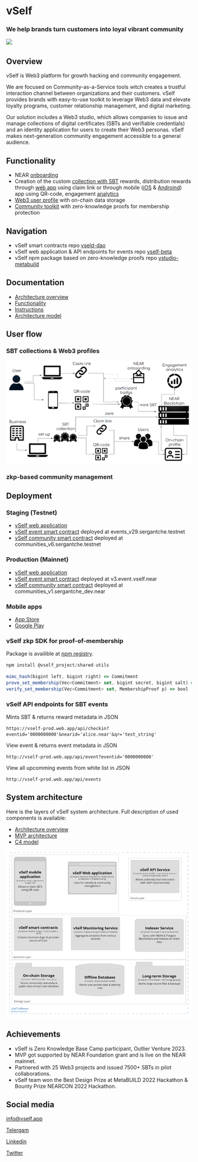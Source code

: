 # vSelf 
### We help brands turn customers into loyal vibrant community

![](https://testnet.vself.app/vself.jpg)

## Overview
vSelf is Web3 platform for growth hacking and community engagement.

We are focused on Community-as-a-Service tools witch creates a trustful interaction channel between organizations and their customers. vSelf provides brands with easy-to-use toolkit to leverage Web3 data and elevate loyalty programs, customer relationship management, and digital marketing. 

Our solution includes a Web3 studio, which allows companies to issue and manage collections of digital certificates (SBTs and verifiable credentials) and an identity application for users to create their Web3 personas. vSelf makes next-generation community engagement accessible to a general audience. 

## Functionality

- NEAR [onboarding](https://vself-prod.web.app/onboard)  
- Creation of the custom [collection with SBT](https://vself-prod.web.app/add) rewards, distribution rewards through [web app](https://vself-prod.web.app/dashboard) using claim link or through mobile ([iOS](https://apps.apple.com/us/app/vself/id1631569446) & [Androind](https://play.google.com/store/apps/details?id=com.VSelf.vselfapp&gl=US))
app using QR-code, engagement [analytics](https://vself-prod.web.app/dashboard)
- [Web3 user profile](https://vself-prod.web.app/vranda) with on-chain data storage
- [Community toolkit](https://vself-prod.web.app/vstudio) with zero-knowledge proofs for membership protection


## Navigation

- vSelf smart contracts repo [vseld-dao](https://github.com/vself-project/vself-dao)
- vSelf web application & API endpoints for events repo [vself-beta](https://github.com/vself-project/vself-beta)
- vSelf npm package based on zero-knowledge proofs repo [vstudio-metabuild](https://github.com/vself-project/vstudio-metabuild)

## Documentation
- [Architecture overview](https://vself-project.gitbook.io/vself-project-documentation/v/technical-overview/architecture)
- [Functionality](https://vself-project.gitbook.io/vself-project-documentation/)
- [Instructions](https://vself-project.gitbook.io/vself-project-documentation/v/instructions/)
- [Architecture model](https://github.com/vself-project/docs)

## User flow

### SBT collections & Web3 profiles
![](https://github.com/vself-project/docs/blob/main/UserFlowEvents.png)

### zkp-based community management 


## Deployment 

### Staging (Testnet)

- [vSelf web application](https://testnet.vself.app)
- [vSelf event smart contract](https://explorer.testnet.near.org/accounts/events_v22.sergantche.testnet) deployed at events_v29.sergantche.testnet
- [vSelf community smart contract](https://explorer.testnet.near.org/accounts/communities_v6.sergantche.testnet) deployed at communities_v6.sergantche.testnet

### Production (Mainnet)

- [vSelf web application](https://vself.app)
- [vSelf event smart contract](https://explorer.near.org/accounts/v3.event.vself.near) deployed at v3.event.vself.near
- [vSelf community smart contract](https://explorer.near.org/accounts/communities_v1.sergantche_dev.near) deployed at communities_v1.sergantche_dev.near

### Mobile apps
- [App Store](https://apps.apple.com/us/app/vself/id1631569446)
- [Google Play](https://play.google.com/store/apps/details?id=com.VSelf.vselfapp&gl=US)

### vSelf zkp SDK for proof-of-membership
Package is availible at [npm registry](https://www.npmjs.com/package/@vself_project/shared-utils).

```js
npm install @vself_project/shared-utils
```

```js
mimc_hash(bigint left, bigint right) => Commitment
prove_set_membership(Vec<Commitment> set, bigint secret, bigint salt) => MembershipProof
verify_set_membership(Vec<Commitment> set, MembershipProof p) => bool
```
### vSelf API endpoints for SBT events

Mints SBT & returns reward metadata in JSON
```
https://vself-prod.web.app/api/checkin?eventid='0000000000'&nearid='alice.near'&qr='test_string'
```
View event & returns event metadata in JSON
```
http://vself-prod.web.app/api/event?eventid='0000000000'
```
View all upcomming events from white list in JSON
```
http://vself-prod.web.app/api/events
```

## System architecture
Here is the layers of vSelf system architecture.
Full description of used components is available:
- [Architecture overview](https://vself-project.gitbook.io/vself-project-documentation/v/technical-overview/architecture)
- [MVP architecture](https://vself-project.gitbook.io/vself-project-documentation/v/technical-overview/)
- [C4 model](https://github.com/vself-project/docs#vself-architecture-c4-model)

![](https://github.com/vself-project/docs/blob/main/architecture-short.png)


## Achievements 

- vSelf is Zero Knowledge Base Camp participant, Outlier Venture 2023. 
- MVP got supported by NEAR Foundation grant and is live on the NEAR mainnet.
- Partnered with 25 Web3 projects and issued 7500+ SBTs in pilot collaborations.
- vSelf team won the Best Design Prize at MetaBUILD 2022 Hackathon & Bounty Prize NEARCON 2022 Hackathon.



## Social media

info@vself.app

[Telergam](https://t.me/vself_townhall)

[Linkedin](https://www.linkedin.com/company/vself/)

[Twitter](https://twitter.com/vself_meta)


